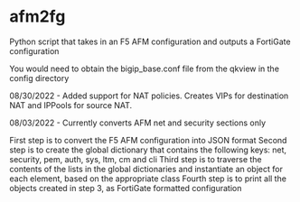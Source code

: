 # afm2fg
Python script that takes in an F5 AFM configuration and outputs a FortiGate configuration

You would need to obtain the bigip_base.conf file from the qkview in the config directory

08/30/2022 - Added support for NAT policies.  Creates VIPs for destination NAT and IPPools for source NAT.

08/03/2022 - Currently converts AFM net and security sections only

First step is to convert the F5 AFM configuration into JSON format
Second step is to create the global dictionary that contains the following keys: net, security, pem, auth, sys, ltm, cm and cli
Third step is to traverse the contents of the lists in the global dictionaries and instantiate an object for each element, based on the appropriate class
Fourth step is to print all the objects created in step 3, as FortiGate formatted configuration

